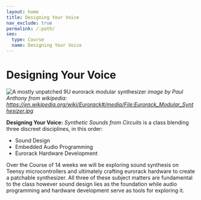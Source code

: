 ```yaml
---
layout: home
title: Designing Your Voice
nav_exclude: true
permalink: /:path/
seo:
  type: Course
  name: Designing Your Voice
---
```


# Designing Your Voice

![A mostly unpatched 9U eurorack modular synthesizer](https://upload.wikimedia.org/wikipedia/commons/e/e2/Eurorack_Modular_Synthesizer.jpg)
_image by Paul Anthony from wikipedia: https://en.wikipedia.org/wiki/Eurorack#/media/File:Eurorack_Modular_Synthesizer.jpg_

**Designing Your Voice:** _Synthetic Sounds from Circuits_ is a class blending three discreet disciplines, in this order:

- Sound Design
- Embedded Audio Programming
- Eurorack Hardware Development

Over the Course of 14 weeks we will be exploring sound synthesis on Teensy microcontrollers and ultimately crafting eurorack hardware to create a patchable synthesizer. All three of these subject matters are fundamental to the class however sound design lies as the foundation while audio programming and hardware development serve as tools for exploring it.
